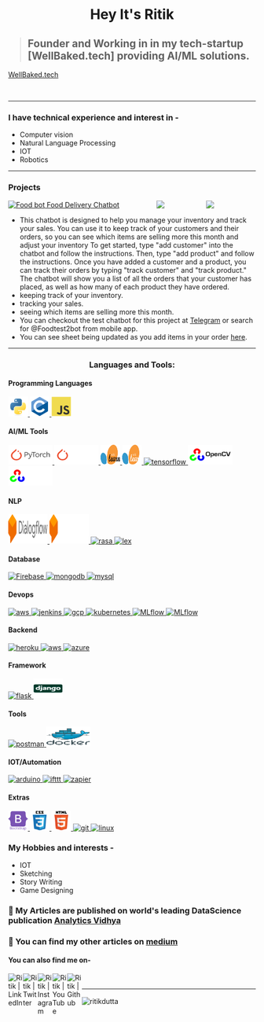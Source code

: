 <h1 align="center">Hey It's Ritik</h1>

><h2>Founder and  Working in in my tech-startup [WellBaked.tech] providing AI/ML solutions.
[WellBaked.tech](https://wellbakedtechteam.github.io/wellbakedtech)

<br>
</h2>

---
### I have technical experience and interest in -
* Computer vision 
* Natural Language Processing 
* IOT 
* Robotics
<!-- * Game Designing -->

---
### Projects





<img src="./media/ammohammo.gif#gh-light-mode-only" align="right" width='20%'></img>
<img src="./media/ammohammo_dark.gif#gh-dark-mode-only" align="right" width='20%'></img>

<!-- ![chat](./media/ammohammo.gif#gh-light-mode-only)
![chat](./media/ammohammo_dark.gif#gh-dark-mode-only) -->



<a href="https://github.com/RitikDutta/Food-Divilery-chatbot" target="_blank" rel="noreferrer"> <img src="https://cdn-icons-png.flaticon.com/512/849/849551.png" alt="Food bot" width="40" height="40"/> Food Delivery Chatbot </a> 
- This chatbot is designed to help you manage your inventory and track your sales. You can use it to keep track of your customers and their orders, so you can see which items are selling more this month and adjust your inventory To get started, type "add customer" into the chatbot and follow the instructions. Then, type "add product" and follow the instructions. Once you have added a customer and a product, you can track their orders by typing "track customer" and "track product." The chatbot will show you a list of all the orders that your customer has placed, as well as how many of each product they have ordered. 
- keeping track of your inventory.
- tracking your sales.
- seeing which items are selling more this month.
- You can checkout the test chatbot for this project at [Telegram](https://web.telegram.org/z/#1203590128) or search for @Foodtest2bot from mobile app.
- You can see sheet being updated as you add items in your order [here](https://docs.google.com/spreadsheets/d/1GPMEzuC_28VxZelBfd1c9iqO6Gocbkl5SM-QqbPwYnc/edit#gid=0).

---



<h3 align="center">Languages and Tools:</h3>

<h4>Programming Languages</h4>

<p align="left"> 

<a href="https://www.python.org" target="_blank" rel="noreferrer"> <img src="https://raw.githubusercontent.com/devicons/devicon/master/icons/python/python-original.svg" alt="python" width="40" height="40"/> </a>
<a href="https://www.cprogramming.com/" target="_blank" rel="noreferrer"> <img src="https://raw.githubusercontent.com/devicons/devicon/master/icons/c/c-original.svg" alt="c" width="40" height="40"/> </a>
<a href="https://developer.mozilla.org/en-US/docs/Web/JavaScript" target="_blank" rel="noreferrer"> <img src="https://raw.githubusercontent.com/devicons/devicon/master/icons/javascript/javascript-original.svg" alt="javascript" width="40" height="40"/> </a>


<h4>AI/ML Tools</h4>

<a href="https://pytorch.org/#gh-light-mode-only" target="_blank"> <img src="./media/pytorch_light.svg#gh-light-mode-only" alt="pytorch" width="90" height="40"/> </a>
<a href="https://pytorch.org/#gh-dark-mode-only" target="_blank"> <img src="./media/pytorch_dark.svg#gh-dark-mode-only" alt="pytorch" width="90" height="40"/> </a> 
<a href="https://scikit-learn.org/#gh-light-mode-only" target="_blank"> <img src="./media/sklearn_light.svg#gh-light-mode-only" alt="scikit_learn" width="40" height="40"/> </a> 
<a href="https://scikit-learn.org/#gh-dark-mode-only" target="_blank"> <img src="./media/sklearn_dark.svg#gh-dark-mode-only" alt="scikit_learn" width="40" height="40"/> </a> 
<a href="https://www.tensorflow.org" target="_blank"> <img src="https://www.vectorlogo.zone/logos/tensorflow/tensorflow-ar21.svg" alt="tensorflow" width="90" height="40"/> </a>
<a href="https://opencv.org/https://scikit-learn.org/#gh-light-mode-only" target="_blank"> <img src="./media/opencv_light.svg#gh-light-mode-only" alt="opencv" width="90" height="40"/> </a> 
<a href="https://opencv.org/https://scikit-learn.org/#gh-dark-mode-only" target="_blank"> <img src="./media/opencv_dark.svg#gh-dark-mode-only" alt="opencv" width="90" height="40"/> </a> 

<h4>NLP</h4>
<a href="https://cloud.google.com/dialogflow/docs#gh-light-mode-only" target="_blank"> <img src="./media/dialogflow_light.svg#gh-light-mode-only" alt="dialogflow" width="80" height="60"/> </a>
<a href="https://cloud.google.com/dialogflow/docs#gh-dark-mode-only" target="_blank"> <img src="./media/dialogflow_dark.svg#gh-dark-mode-only" alt="dialogflow" width="80" height="60"/> </a>
<a href="https://rasa.com/" target="_blank"> <img src="https://upload.wikimedia.org/wikipedia/commons/e/e4/Rasa_nlu_horizontal_purple.svg" alt="rasa" width="70" height="40"/> </a>
<a href="https://aws.amazon.com/lex/" target="_blank"> <img src="https://www.bitext.com/wp-content/uploads/2020/04/amazon-lex.jpg" alt="lex" width="100" height="40"/> </a>

<h4>Database</h4>

<a href="https://firebase.google.com/" target="_blank"> <img src="https://www.vectorlogo.zone/logos/firebase/firebase-ar21.svg" alt="Firebase" width="90" height="50"/> </a> 
<a href="https://www.mongodb.com/" target="_blank"> <img src="https://www.vectorlogo.zone/logos/mongodb/mongodb-ar21.svg" alt="mongodb" width="90" height="50"/> </a> 
<a href="https://www.mysql.com/" target="_blank"> <img src="https://www.vectorlogo.zone/logos/mysql/mysql-horizontal.svg" alt="mysql" width="90" height="50"/> </a> 

<h4>Devops</h4>

<a href="https://aws.amazon.com/" target="_blank"> <img src="https://www.vectorlogo.zone/logos/amazon_aws/amazon_aws-ar21.svg" alt="aws" width="90" height="50"/> </a> 
<a href="https://www.jenkins.io" target="_blank" rel="noreferrer"> <img src="https://www.vectorlogo.zone/logos/jenkins/jenkins-ar21.svg" alt="jenkins" width="90" height="40"/> </a>
<a href="https://cloud.google.com" target="_blank" rel="noreferrer"> <img src="https://www.vectorlogo.zone/logos/google_cloud/google_cloud-ar21.svg" alt="gcp" width="80" height="40"/> </a>
<a href="https://kubernetes.io" target="_blank" rel="noreferrer"> <img src="https://www.vectorlogo.zone/logos/kubernetes/kubernetes-ar21.svg" alt="kubernetes" width="90" height="50"/> </a>
<a href="https://mlflow.org/" target="_blank" rel="noreferrer"> <img src="https://databricks.com/wp-content/uploads/2021/06/MLflow-logo-pos-TM-1.png" alt="MLflow" width="90" height="30"/> </a>
<a href="https://mlflow.org/" target="_blank" rel="noreferrer"> <img src="https://dvc.org/img/dvc_icon-color--square_vector.svg" alt="MLflow" width="100" height="30"/> </a>

<h4>Backend</h4>

<a href="https://heroku.com" target="_blank" rel="noreferrer"> <img src="https://www.vectorlogo.zone/logos/heroku/heroku-ar21.svg" alt="heroku" width="90" height="40"/> </a>
<a href="https://aws.amazon.com/" target="_blank"> <img src="https://www.vectorlogo.zone/logos/amazon_aws/amazon_aws-ar21.svg" alt="aws" width="90" height="40"/> </a> 
<a href="https://azure.microsoft.com/en-in/" target="_blank" rel="noreferrer"> <img src="https://www.vectorlogo.zone/logos/microsoft_azure/microsoft_azure-ar21.svg" alt="azure" width="90" height="40"/> </a>

<h4>Framework</h4>
<a href="https://flask.palletsprojects.com/" target="_blank" rel="noreferrer"> <img src="https://www.vectorlogo.zone/logos/pocoo_flask/pocoo_flask-ar21.svg" alt="flask" width="90" height="40"/> </a>
<a href="https://www.djangoproject.com/" target="_blank" rel="noreferrer"> <img src="https://raw.githubusercontent.com/devicons/devicon/master/icons/django/django-original.svg" alt="django" width="60" height="40"/> </a>

<h4>Tools</h4>

<a href="https://postman.com" target="_blank" rel="noreferrer"> <img src="https://www.vectorlogo.zone/logos/getpostman/getpostman-ar21.svg" alt="postman" width="90" height="40"/> </a>
<a href="https://www.docker.com/" target="_blank" rel="noreferrer"> <img src="https://raw.githubusercontent.com/devicons/devicon/master/icons/docker/docker-original-wordmark.svg" alt="docker" width="90" height="40"/> </a>

<h4>IOT/Automation</h4>

<a href="https://www.arduino.cc/" target="_blank"> <img src="https://www.vectorlogo.zone/logos/arduino/arduino-ar21.svg" alt="arduino" width="80" height="40"/> </a>
<a href="https://ifttt.com/" target="_blank" rel="noreferrer"> <img src="https://www.vectorlogo.zone/logos/ifttt/ifttt-ar21.svg" alt="ifttt" width="80" height="40"/> </a>
<a href="https://zapier.com" target="_blank" rel="noreferrer"> <img src="https://www.vectorlogo.zone/logos/zapier/zapier-ar21.svg" alt="zapier" width="90" height="40"/> </a>

<h4>Extras</h4> 
<a href="https://getbootstrap.com" target="_blank"> <img src="https://raw.githubusercontent.com/devicons/devicon/master/icons/bootstrap/bootstrap-plain-wordmark.svg" alt="bootstrap" width="40" height="40"/> </a> 
<a href="https://www.w3schools.com/css/" target="_blank"> <img src="https://raw.githubusercontent.com/devicons/devicon/master/icons/css3/css3-original-wordmark.svg" alt="css3" width="40" height="40"/> </a> 
<a href="https://www.w3.org/html/" target="_blank"> <img src="https://raw.githubusercontent.com/devicons/devicon/master/icons/html5/html5-original-wordmark.svg" alt="html5" width="40" height="40"/> </a> 
<a href="https://git-scm.com/" target="_blank"> <img src="https://www.vectorlogo.zone/logos/git-scm/git-scm-ar21.svg" alt="git" width="80" height="40"/> </a> 
<a href="https://www.linux.org/" target="_blank"> <img src="https://www.vectorlogo.zone/logos/linux/linux-ar21.svg" alt="linux" width="90" height="40"/> </a> 
 
</p>

### My Hobbies and interests -
* IOT
* Sketching
* Story Writing
* Game Designing

### 📝 My Articles are published on world's leading DataScience publication [Analytics Vidhya](https://medium.com/analytics-vidhya/alexnet-in-a-nutshell-4a9445e92d6d)

### 📝 You can find my other articles on [medium](https://medium.com/@ritikduttagd)


#### You can also find me on- 

[<img align="left" alt="Ritik | LinkedIn" width="30px" src="https://img.icons8.com/color/48/000000/linkedin.png" />][linkedin]
[<img align="left" alt="Ritik | Twitter" width="30px" src="https://img.icons8.com/fluent/48/000000/twitter.png" />][twitter]
[<img align="left" alt="Ritik | Instagram" width="30px" src="https://img.icons8.com/fluent/48/000000/instagram-new.png" />][Instagram]
[<img align="left" alt="Ritik | YouTube" width="30px" src="https://www.vectorlogo.zone/logos/youtube/youtube-tile.svg" />][YouTube]
[<img align="left" alt="Ritik | Github" width="30px" src="https://www.vectorlogo.zone/logos/github/github-tile.svg" />][Github]


<br>

<hr>

[linkedin]: https://www.linkedin.com/in/ritik-dutta-6037a6173/
[twitter]: https://twitter.com/RitikDutta7
[Instagram]: https://www.instagram.com/wellbakedtech
[YouTube]: https://www.youtube.com/channel/UCVnpiOjYyDE_Z4seJ5MyKXQ
[Github]: https://github.com/RitikDutta


<p><img align="center" src="https://github-readme-streak-stats.herokuapp.com/?user=ritikdutta&" alt="ritikdutta" /></p>
